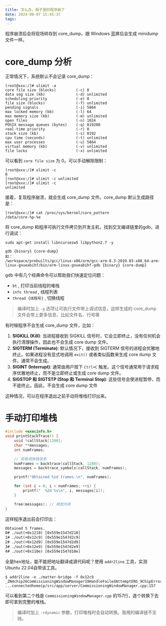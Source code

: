 ```yaml
---
title: 怎么办，板子里的程序崩了
date: 2024-08-07 15:45:37
tags:
---
```


程序崩溃后会将现场转存到 core_dump，跟 Windows 蓝屏后会生成 minidump 文件一样。

# core_dump 分析

正常情况下，系统默认不会记录 core_dump：
```shell
[root@xxx:/]# ulimit -a
core file size (blocks)         (-c) 0
data seg size (kb)              (-d) unlimited
scheduling priority             (-e) 0
file size (blocks)              (-f) unlimited
pending signals                 (-i) 5864
max locked memory (kb)          (-l) 64
max memory size (kb)            (-m) unlimited
open files                      (-n) 1024
POSIX message queues (bytes)    (-q) 819200
real-time priority              (-r) 0
stack size (kb)                 (-s) 8192
cpu time (seconds)              (-t) unlimited
max user processes              (-u) 5864
virtual memory (kb)             (-v) unlimited
file locks                      (-x) unlimited
```

可以看到 `core file size` 为 0。可以手动解除限制：

```shell
[root@xxx:/]# ulimit -c
0
[root@xxx:/]# ulimit -c unlimited
[root@xxx:/]# ulimit -c
unlimited
```

接着，复现程序崩溃，就会生成 core_dump 文件。core_dump 默认生成路径是：

```shell
[root@xxx:/]# cat /proc/sys/kernel/core_pattern
/data/core-%p-%e
```

将 core_dump 和程序可执行文件拷贝到开发主机，找到交叉编译链里的gdb，进行调试：

```shell
sudo apt-get install libncursesw5 libpython2.7 -y

gdb {binary} {core-dump}
如：
/workspace/prebuilts/gcc/linux-x86/arm/gcc-arm-8.3-2019.03-x86_64-arm-linux-gnueabihf/bin/arm-linux-gnueabihf-gdb {binary} {core-dump}
```

gdb 中有几个经典命令可以帮助我们快速定位问题：

- `bt` , 打印当前线程的堆栈
- `info thread` , 线程列表
- `thread {线程号}` , 切换线程

> 编译时加上 `-g` 选项让可执行文件带上调试信息，这样生成的 core_dump 文件会带上更多信息，比如文件名、行号等



有时候程序不会生成 core_dump 文件，比如：

1. **SIGKILL (Kill)**: 当进程接收到 SIGKILL 信号时，它会立即终止，没有任何机会执行清理操作，因此也不会生成 core dump 文件。
2. **SIGTERM (Terminate)**: 默认情况下，接收到 SIGTERM 信号的进程会优雅地终止。如果进程没有显式地调用 `exit()` 或者类似函数来生成 core dump 文件，通常不会生成。
3. **SIGINT (Interrupt)**: 通常由用户按下 `Ctrl+C` 触发。这个信号通常用于请求程序优雅地终止，而不是立即终止或生成 core dump 文件。
4. **SIGSTOP 和 SIGTSTP (Stop 和 Terminal Stop)**: 这些信号会使进程暂停，而不是终止。因此，不会生成 core dump 文件

这种情况，可以在程序退出之前手动将堆栈打印出来。

# 手动打印堆栈

```c++
#include <execinfo.h>
void printStackTrace() {
    void *callStack[1280];
    char **messages;
    int numFrames;

    // 获取调用栈信息
    numFrames = backtrace(callStack, 1280);
    messages = backtrace_symbols(callStack, numFrames);

    printf("Obtained %zd frames.\n", numFrames);

    for (int i = 0; i < numFrames; ++i) {
        printf("  %2d %s\n", i, messages[i]);
    }

    free(messages); // 释放内存
}
```

这样程序退出前会打印出：

```txt
Obtained 5 frames.
0# ./out(+0x1210) [0x559e1547d210]
1# ./out(+0x12c9) [0x559e1547d2c9]
2# ./out(+0x12d9) [0x559e1547d2d9]
3# ./out(+0x12e9) [0x559e1547d2e9]
4# ./out(+0x110e) [0x559e1547d10e]
```

全是hex地址，能不能把地址翻译成源代码呢？使用 `addr2line` 工具，实测Ubuntu 22.04自带该工具。

```shell
$ addr2line -e ./matter-bridge -f 0x12c9
_ZN4chip26CommissioningWindowManager19HandleFailedAttemptENS_9ChipErrorE
...connectedhomeip/src/app/server/CommissioningWindowManager.cpp:157
```

可以看到第二个栈是 `CommissioningWindowManager.cpp` 的157行，逐个转换下去即可拿到完整的堆栈。

> 编译时加上 `-rdynamic` 参数，打印堆栈时会自动转换。我用的编译链不支持。
